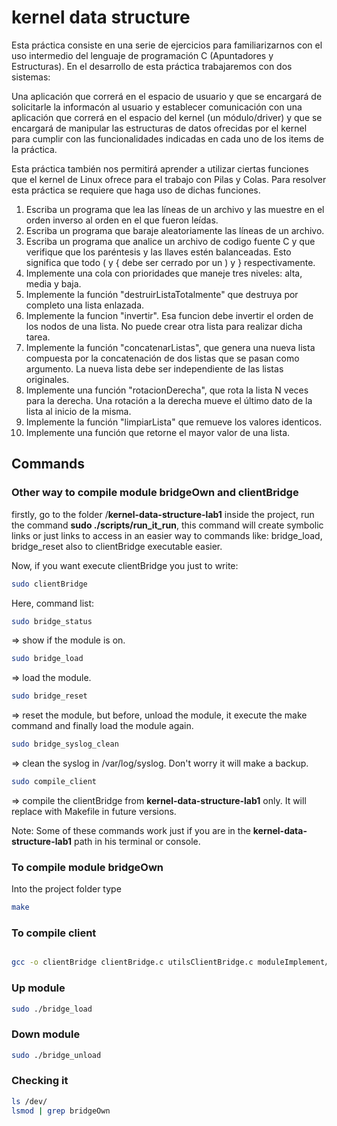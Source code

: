 # kernel data structure

Esta práctica consiste en una serie de ejercicios para familiarizarnos con el uso intermedio del lenguaje de programación C (Apuntadores y Estructuras). En el desarrollo de esta práctica trabajaremos con dos sistemas:

Una aplicación que correrá en el espacio de usuario y que se encargará de solicitarle la informacón al usuario y establecer comunicación con una aplicación que correrá en el espacio del kernel (un módulo/driver) y que se encargará de manipular las estructuras de datos ofrecidas por el kernel para cumplir con las funcionalidades indicadas en cada uno de los items de la práctica.

Esta práctica también nos permitirá aprender a utilizar ciertas funciones que el kernel de Linux ofrece para el trabajo con Pilas y Colas. Para resolver esta práctica se requiere que haga uso de dichas funciones.

1. Escriba un programa que lea las líneas de un archivo y las muestre en el orden inverso al orden en el que fueron leídas.
2. Escriba un programa que baraje aleatoriamente las líneas de un archivo.
3. Escriba un programa que analice un archivo de codigo fuente C y que verifique que los paréntesis y las llaves estén balanceadas. Esto significa que todo ( y { debe ser cerrado por un ) y } respectivamente.
4. Implemente una cola con prioridades que maneje tres niveles: alta, media y baja.
5. Implemente la función "destruirListaTotalmente" que destruya por completo una lista enlazada.
6. Implemente la funcion "invertir". Esa funcion debe invertir el orden de los nodos de una lista. No puede crear otra lista para realizar dicha tarea.
7. Implemente la función "concatenarListas", que genera una nueva lista compuesta por la concatenación de dos listas que se pasan como argumento. La nueva lista debe ser independiente de las listas originales.
8. Implemente una función "rotacionDerecha", que rota la lista N veces para la derecha. Una rotación a la derecha mueve el último dato de la lista al inicio de la misma.
9. Implemente la función "limpiarLista" que remueve los valores identicos.
10. Implemente una función que retorne el mayor valor de una lista.

## Commands

### Other way to compile module bridgeOwn and clientBridge

firstly, go to the folder /**kernel-data-structure-lab1** inside the project, run the command **sudo ./scripts/run_it_run**, this command will create symbolic links or just links to access in an easier way to commands like: bridge_load, bridge_reset also to clientBridge executable easier.

Now, if you want execute clientBridge you just to write:

```sh
sudo clientBridge
```

Here, command list:

```sh
sudo bridge_status
```
=> show if the module is on.
```sh
sudo bridge_load
```
=> load the module.
```sh
sudo bridge_reset
```
=> reset the module, but before, unload the module, it execute the make command and finally load the module again.
```sh
sudo bridge_syslog_clean
```
=> clean the syslog in /var/log/syslog. Don't worry it will make a backup.

```sh
sudo compile_client
```
=> compile the clientBridge from **kernel-data-structure-lab1** only. It will replace with Makefile in future versions.

Note: Some of these commands work just if you are in the **kernel-data-structure-lab1** path in his terminal or console.



### To compile module bridgeOwn


Into the project folder type

```sh
make

```

### To compile client

```sh

gcc -o clientBridge clientBridge.c utilsClientBridge.c moduleImplement/bridgeLink.c moduleImplement/bridgeIO.c

```

### Up module

```sh
sudo ./bridge_load

```

### Down module

```sh
sudo ./bridge_unload

```

### Checking it

```sh
ls /dev/
lsmod | grep bridgeOwn
```
